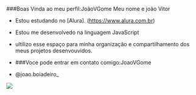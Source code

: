 ###Boas Vinda ao meu perfil:JoãoVGome
Meu nome e joão Vitor
- Estou estudando no [Alura]. (https://www.alura.com.br)
- Estou me desenvolvedo na linguagem JavaScript
- ultilizo esse espaço para minha organização e compartilhamento dos meus projetos desenvouvidos.

- ###Voce pode entrar em contato comigo:JoaoVGome

- @joao.boiadeiro_

![](https://media1.tenor.com/m/CfwQxY85MiEAAAAC/horseback-riding-phil-burbank.gif)
